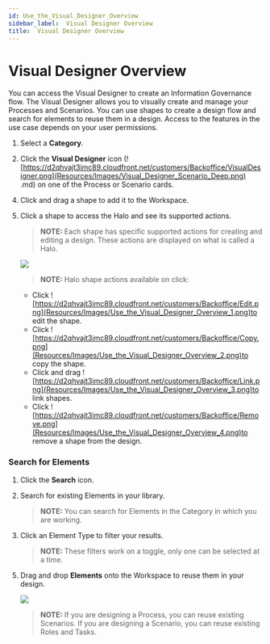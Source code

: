 ```yaml
---
id: Use_the_Visual_Designer_Overview
sidebar_label:  Visual Designer Overview
title:  Visual Designer Overview
---
```


# Visual Designer Overview

You can access the Visual Designer to create an Information Governance
flow. The Visual Designer allows you to visually create and manage your
Processes and Scenarios. You can use shapes to create a design flow and
search for elements to reuse them in a design. Access to the features in
the use case depends on your user permissions.

1.  Select a **Category**.

2.  Click the **Visual Designer** icon
    (![https://d2qhvajt3imc89.cloudfront.net/customers/Backoffice/VisualDesigner.png](Resources/Images/Visual_Designer_Scenario_Deep.png)
.md) on one of the Process or Scenario cards.

<!-- end list -->

4.  Click and drag a shape to add it to the Workspace.

<!-- end list -->

5.  Click a shape to access the Halo and see its supported actions.
    
    >**NOTE:** Each shape has specific supported actions for creating and
    editing a design. These actions are displayed on what is called a
    Halo.
    
    ![](Resources/Images/Click_Halo2.gif)
    
    >**NOTE:** Halo shape actions available on click:
    
      - Click
        ![https://d2qhvajt3imc89.cloudfront.net/customers/Backoffice/Edit.png](Resources/Images/Use_the_Visual_Designer_Overview_1.png)to
        edit the shape.
      - Click
        ![https://d2qhvajt3imc89.cloudfront.net/customers/Backoffice/Copy.png](Resources/Images/Use_the_Visual_Designer_Overview_2.png)to
        copy the shape.
      - Click and drag
        ![https://d2qhvajt3imc89.cloudfront.net/customers/Backoffice/Link.png](Resources/Images/Use_the_Visual_Designer_Overview_3.png)to
        link shapes.
      - Click
        ![https://d2qhvajt3imc89.cloudfront.net/customers/Backoffice/Remove.png](Resources/Images/Use_the_Visual_Designer_Overview_4.png)to
        remove a shape from the design.

### Search for Elements

1.  Click the **Search** icon.

2.  Search for existing Elements in your library.
    
    >**NOTE:** You can search for Elements in the Category in which you
    are working.

3.  Click an Element Type to filter your results.
    
    >**NOTE:** These filters work on a toggle, only one can be selected
    at a time.

<!-- end list -->

5.  Drag and drop **Elements** onto the Workspace to reuse them in your
    design.
    
    ![](Resources/Images/Element_Reuse_400x225.gif)
    
    >**NOTE:** If you are designing a Process, you can reuse existing
    Scenarios. If you are designing a Scenario, you can reuse existing
    Roles and Tasks.
